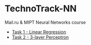 # TechnoTrack-NN
Mail.ru &amp; MIPT Neural Networks course
  
- [Task 1 - Linear Regression](https://github.com/Ars235/TechnoTrack-NN/blob/master/LinearRegression/linear_regression.ipynb)  
- [Task 2 - 3-layer Perceptron](https://github.com/Ars235/TechnoTrack-NN/blob/master/Perceptron/perceptron.ipynb)
